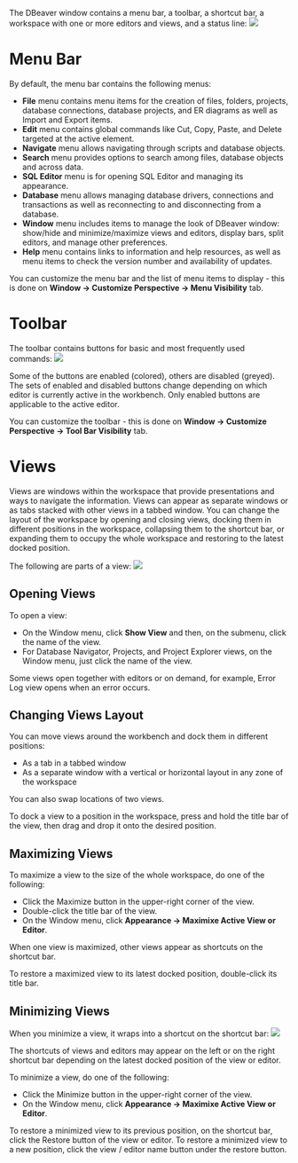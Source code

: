 The DBeaver window contains a menu bar, a toolbar, a shortcut bar, a workspace with one or more editors and views, and a status line:
<img src="https://www.dropbox.com/s/hxkbuw6r7a8dmw6/UI%20with%20markup.png?raw=1">

# Menu Bar
By default, the menu bar contains the following menus:

* **File** menu contains menu items for the creation of files, folders, projects, database connections, database projects, and ER diagrams as well as Import and Export items.  
* **Edit** menu contains global commands like Cut, Copy, Paste, and Delete targeted at the active element.
* **Navigate** menu allows navigating through scripts and database objects.
* **Search** menu provides options to search among files, database objects and across data.
* **SQL Editor** menu is for opening SQL Editor and managing its appearance.
* **Database** menu allows managing database drivers, connections and transactions as well as reconnecting to and disconnecting from a database.
* **Window** menu includes items to manage the look of DBeaver window: show/hide and minimize/maximize views and editors, display bars, split editors, and manage other preferences.
* **Help** menu contains links to information and help resources, as well as menu items to check the version number and availability of updates.

You can customize the menu bar and the list of menu items to display - this is done on **Window -> Customize Perspective -> Menu Visibility** tab.

# Toolbar
The toolbar contains buttons for basic and most frequently used commands:
<img src="https://www.dropbox.com/s/q1l8fait39ylfp2/Toolbar.png?raw=1">

Some of the buttons are enabled (colored), others are disabled (greyed). The sets of enabled and disabled buttons change depending on which editor is currently active in the workbench. Only enabled buttons are applicable to the active editor.

You can customize the toolbar - this is done on **Window -> Customize Perspective -> Tool Bar Visibility** tab. 

# Views
Views are windows within the workspace that provide presentations and ways to navigate the information.
Views can appear as separate windows or as tabs stacked with other views in a tabbed window.
You can change the layout of the workspace by opening and closing views, docking them in different positions in the workspace, collapsing them to the shortcut bar, or expanding them to occupy the whole workspace and restoring to the latest docked position.  

The following are parts of a view: 
<img src="https://www.dropbox.com/s/09ifmnmzr317b4x/View%20window%20overview.png?raw=1">

## Opening Views
To open a view:
* On the Window menu, click **Show View** and then, on the submenu, click the name of the view.
* For Database Navigator, Projects, and Project Explorer views, on the Window menu, just click the name of the view.

Some views open together with editors or on demand, for example, Error Log view opens when an error occurs.

## Changing Views Layout
You can move views around the workbench and dock them in different positions:
* As a tab in a tabbed window
* As a separate window with a vertical or horizontal layout in any zone of the workspace

You can also swap locations of two views.

To dock a view to a position in the workspace, press and hold the title bar of the view, then drag and drop it onto the desired position.  

## Maximizing Views
To maximize a view to the size of the whole workspace, do one of the following:
* Click the Maximize button in the upper-right corner of the view.
* Double-click the title bar of the view.
* On the Window menu, click **Appearance -> Maximixe Active View or Editor**.

When one view is maximized, other views appear as shortcuts on the shortcut bar.

To restore a maximized view to its latest docked position, double-click its title bar. 

## Minimizing Views
When you minimize a view, it wraps into a shortcut on the shortcut bar:
<img src="https://www.dropbox.com/s/151a9yxnlnervj1/Minimize%20view.png?raw=1">

The shortcuts of views and editors may appear on the left or on the right shortcut bar depending on the latest docked position of the view or editor.

To minimize a view, do one of the following:
* Click the Minimize button in the upper-right corner of the view.
* On the Window menu, click **Appearance -> Maximixe Active View or Editor**.

To restore a minimized view to its previous position, on the shortcut bar, click the Restore button of the view or editor. To restore a minimized view to a new position, click the view / editor name button under the restore button.